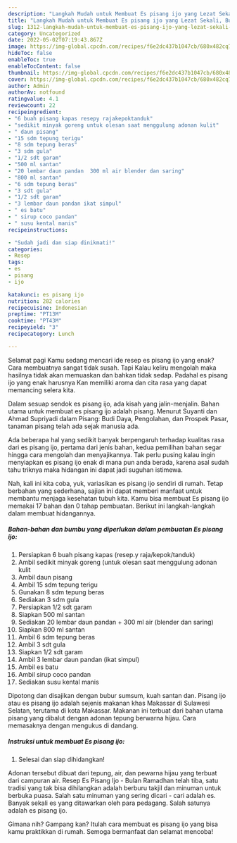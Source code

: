 ```yaml
---
description: "Langkah Mudah untuk Membuat Es pisang ijo yang Lezat Sekali, Buat Buka Puasa Enak"
title: "Langkah Mudah untuk Membuat Es pisang ijo yang Lezat Sekali, Buat Buka Puasa Enak"
slug: 1312-langkah-mudah-untuk-membuat-es-pisang-ijo-yang-lezat-sekali-buat-buka-puasa-enak
category: Uncategorized
date: 2022-05-02T07:19:43.867Z
image: https://img-global.cpcdn.com/recipes/f6e2dc437b1047cb/680x482cq70/es-pisang-ijo-foto-resep-utama.jpg
hideToc: false
enableToc: true
enableTocContent: false
thumbnail: https://img-global.cpcdn.com/recipes/f6e2dc437b1047cb/680x482cq70/es-pisang-ijo-foto-resep-utama.jpg
cover: https://img-global.cpcdn.com/recipes/f6e2dc437b1047cb/680x482cq70/es-pisang-ijo-foto-resep-utama.jpg
author: Admin
authorAv: notfound
ratingvalue: 4.1
reviewcount: 22
recipeingredient:
- "6 buah pisang kapas resepy rajakepoktanduk"
- "sedikit minyak goreng untuk olesan saat menggulung adonan kulit"
- " daun pisang"
- "15 sdm tepung terigu"
- "8 sdm tepung beras"
- "3 sdm gula"
- "1/2 sdt garam"
- "500 ml santan"
- "20 lembar daun pandan  300 ml air blender dan saring"
- "800 ml santan"
- "6 sdm tepung beras"
- "3 sdt gula"
- "1/2 sdt garam"
- "3 lembar daun pandan ikat simpul"
- " es batu"
- " sirup coco pandan"
- " susu kental manis"
recipeinstructions:

- "Sudah jadi dan siap dinikmati!"
categories:
- Resep
tags:
- es
- pisang
- ijo

katakunci: es pisang ijo 
nutrition: 282 calories
recipecuisine: Indonesian
preptime: "PT13M"
cooktime: "PT43M"
recipeyield: "3"
recipecategory: Lunch

---
```



Selamat pagi Kamu sedang mencari ide resep es pisang ijo yang enak? Cara membuatnya sangat tidak susah. Tapi Kalau keliru mengolah maka hasilnya tidak akan memuaskan dan bahkan tidak sedap. Padahal es pisang ijo yang enak harusnya Kan memiliki aroma dan cita rasa yang dapat memancing selera kita.


Dalam sesuap sendok es pisang ijo, ada kisah yang jalin-menjalin. Bahan utama untuk membuat es pisang ijo adalah pisang. Menurut Suyanti dan Ahmad Supriyadi dalam Pisang: Budi Daya, Pengolahan, dan Prospek Pasar, tanaman pisang telah ada sejak manusia ada.

Ada beberapa hal yang sedikit banyak berpengaruh terhadap kualitas rasa dari es pisang ijo, pertama dari jenis bahan, kedua pemilihan bahan segar hingga cara mengolah dan menyajikannya. Tak perlu pusing kalau ingin menyiapkan es pisang ijo enak di mana pun anda berada, karena asal sudah tahu triknya maka hidangan ini dapat jadi suguhan istimewa.


Nah, kali ini kita coba, yuk, variasikan es pisang ijo sendiri di rumah. Tetap berbahan yang sederhana, sajian ini dapat memberi manfaat untuk membantu menjaga kesehatan tubuh kita. Kamu bisa membuat Es pisang ijo memakai 17 bahan dan 0 tahap pembuatan. Berikut ini langkah-langkah dalam membuat hidangannya.

<!--inarticleads1-->

##### Bahan-bahan dan bumbu yang diperlukan dalam pembuatan Es pisang ijo:

1. Persiapkan 6 buah pisang kapas (resep.y raja/kepok/tanduk)
1. Ambil sedikit minyak goreng (untuk olesan saat menggulung adonan kulit
1. Ambil  daun pisang
1. Ambil 15 sdm tepung terigu
1. Gunakan 8 sdm tepung beras
1. Sediakan 3 sdm gula
1. Persiapkan 1/2 sdt garam
1. Siapkan 500 ml santan
1. Sediakan 20 lembar daun pandan + 300 ml air (blender dan saring)
1. Siapkan 800 ml santan
1. Ambil 6 sdm tepung beras
1. Ambil 3 sdt gula
1. Siapkan 1/2 sdt garam
1. Ambil 3 lembar daun pandan (ikat simpul)
1. Ambil  es batu
1. Ambil  sirup coco pandan
1. Sediakan  susu kental manis


Dipotong dan disajikan dengan bubur sumsum, kuah santan dan. Pisang ijo atau es pisang ijo adalah sejenis makanan khas Makassar di Sulawesi Selatan, terutama di kota Makassar. Makanan ini terbuat dari bahan utama pisang yang dibalut dengan adonan tepung berwarna hijau. Cara memasaknya dengan mengukus di dandang. 

<!--inarticleads2-->

##### Instruksi untuk membuat Es pisang ijo:


1. Selesai dan siap dihidangkan!

Adonan tersebut dibuat dari tepung, air, dan pewarna hijau yang terbuat dari campuran air. Resep Es Pisang Ijo - Bulan Ramadhan telah tiba, satu tradisi yang tak bisa dihilangkan adalah berburu takjil dan minuman untuk berbuka puasa. Salah satu minuman yang sering dicari - cari adalah es. Banyak sekali es yang ditawarkan oleh para pedagang. Salah satunya adalah es pisang ijo. 

Gimana nih? Gampang kan? Itulah cara membuat es pisang ijo yang bisa kamu praktikkan di rumah. Semoga bermanfaat dan selamat mencoba!
